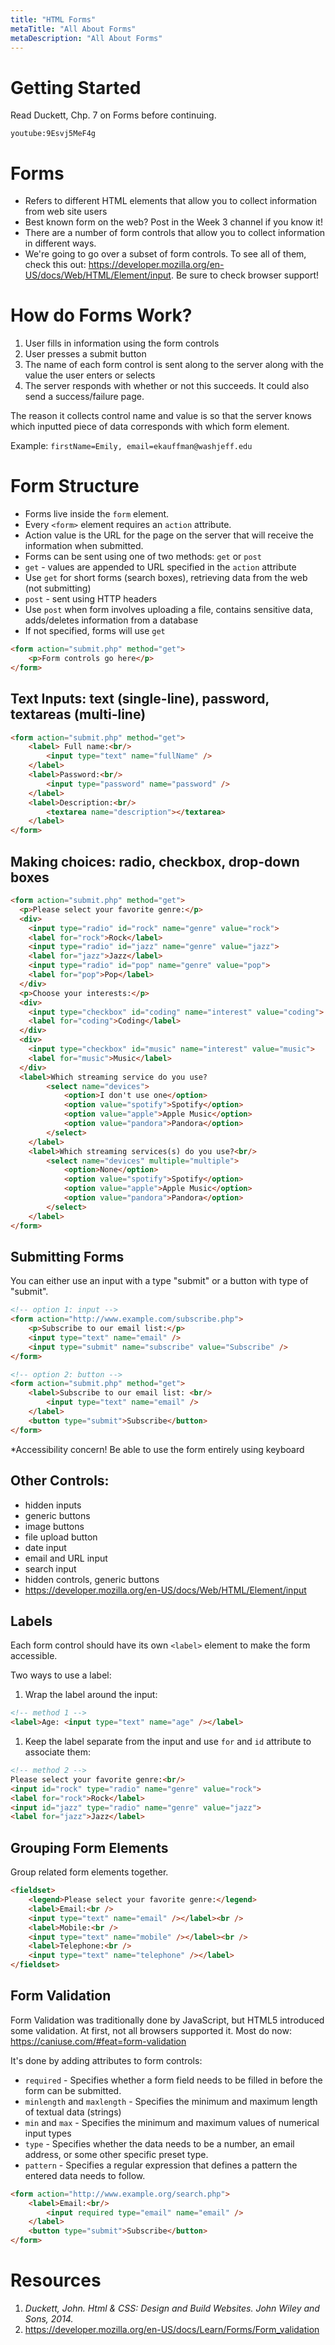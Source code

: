 ```yaml
---
title: "HTML Forms"
metaTitle: "All About Forms"
metaDescription: "All About Forms"
---
```


# Getting Started
Read Duckett, Chp. 7 on Forms before continuing.  

`youtube:9Esvj5MeF4g`

# Forms
- Refers to different HTML elements that allow you to collect information from web site users
- Best known form on the web? Post in the Week 3 channel if you know it!
- There are a number of form controls that allow you to collect information in different ways.
- We're going to go over a subset of form controls. To see all of them, check this out: <a target="_blank" href="https://developer.mozilla.org/en-US/docs/Web/HTML/Element/input">https://developer.mozilla.org/en-US/docs/Web/HTML/Element/input</a>. Be sure to check browser support!

# How do Forms Work?
1. User fills in information using the form controls
1. User presses a submit button
1. The name of each form control is sent along to the server along with the value the user enters or selects
1. The server responds with whether or not this succeeds. It could also send a success/failure page.

The reason it collects control name and value is so that the server knows which inputted piece of data corresponds with which form element.

Example: `firstName=Emily, email=ekauffman@washjeff.edu`

# Form Structure
- Forms live inside the `form` element.
- Every `<form>` element requires an `action` attribute.
- Action value is the URL for the page on the server that will receive the information when submitted.
- Forms can be sent using one of two methods: `get` or `post`
- `get` - values are appended to URL specified in the `action` attribute
- Use `get` for short forms (search boxes), retrieving data from the web (not submitting)
- `post` - sent using HTTP headers
- Use `post` when form involves uploading a file, contains sensitive data, adds/deletes information from a database
- If not specified, forms will use `get`

```html
<form action="submit.php" method="get">
	<p>Form controls go here</p>
</form>
```

## Text Inputs: text (single-line), password, textareas (multi-line)

```html
<form action="submit.php" method="get">
	<label> Full name:<br/>
		<input type="text" name="fullName" />
	</label>
	<label>Password:<br/>
		<input type="password" name="password" />
	</label>
	<label>Description:<br/>
		<textarea name="description"></textarea>
	</label>
</form>
```

## Making choices: radio, checkbox, drop-down boxes
```html
<form action="submit.php" method="get">
  <p>Please select your favorite genre:</p>
  <div>
    <input type="radio" id="rock" name="genre" value="rock">
    <label for="rock">Rock</label>
    <input type="radio" id="jazz" name="genre" value="jazz">
    <label for="jazz">Jazz</label>
    <input type="radio" id="pop" name="genre" value="pop">
    <label for="pop">Pop</label>
  </div>
  <p>Choose your interests:</p>
  <div>
    <input type="checkbox" id="coding" name="interest" value="coding">
    <label for="coding">Coding</label>
  </div>
  <div>
    <input type="checkbox" id="music" name="interest" value="music">
    <label for="music">Music</label>
  </div>
  <label>Which streaming service do you use?
		<select name="devices">
			<option>I don't use one</option>
			<option value="spotify">Spotify</option>
			<option value="apple">Apple Music</option>
			<option value="pandora">Pandora</option>
		</select>
	</label>
	<label>Which streaming services(s) do you use?<br/>
		<select name="devices" multiple="multiple">
			<option>None</option>
			<option value="spotify">Spotify</option>
			<option value="apple">Apple Music</option>
			<option value="pandora">Pandora</option>
		</select>
	</label>
</form>
```

## Submitting Forms
You can either use an input with a type "submit" or a button with type of "submit".

```html
<!-- option 1: input -->
<form action="http://www.example.com/subscribe.php">
	<p>Subscribe to our email list:</p>
	<input type="text" name="email" />
	<input type="submit" name="subscribe" value="Subscribe" />
</form>
```

```html
<!-- option 2: button -->
<form action="submit.php" method="get">
	<label>Subscribe to our email list: <br/>
		<input type="text" name="email" />
	</label>
	<button type="submit">Subscribe</button>
</form>
```

*Accessibility concern! Be able to use the form entirely using keyboard

## Other Controls:
- hidden inputs
- generic buttons
- image buttons
- file upload button
- date input
- email and URL input
- search input
- hidden controls, generic buttons
- <a target="_blank" href="https://developer.mozilla.org/en-US/docs/Web/HTML/Element/input">https://developer.mozilla.org/en-US/docs/Web/HTML/Element/input</a>

## Labels
Each form control should have its own `<label>` element to make the form accessible.

Two ways to use a label:
1. Wrap the label around the input:
```html
<!-- method 1 -->
<label>Age: <input type="text" name="age" /></label>
```

1. Keep the label separate from the input and use `for` and `id` attribute to associate them:
```html
<!-- method 2 -->
Please select your favorite genre:<br/>
<input id="rock" type="radio" name="genre" value="rock">
<label for="rock">Rock</label>
<input id="jazz" type="radio" name="genre" value="jazz">
<label for="jazz">Jazz</label>
```

## Grouping Form Elements
Group related form elements together.

```html
<fieldset>
	<legend>Please select your favorite genre:</legend>
	<label>Email:<br />
	<input type="text" name="email" /></label><br />
	<label>Mobile:<br />
	<input type="text" name="mobile" /></label><br />
	<label>Telephone:<br />
	<input type="text" name="telephone" /></label>
</fieldset>
```

## Form Validation
Form Validation was traditionally done by JavaScript, but HTML5 introduced some validation. At first, not all browsers supported it. Most do now: https://caniuse.com/#feat=form-validation

It's done by adding attributes to form controls:
- `required` - Specifies whether a form field needs to be filled in before the form can be submitted.
- `minlength` and `maxlength` - Specifies the minimum and maximum length of textual data (strings)
- `min` and `max` - Specifies the minimum and maximum values of numerical input types
- `type` - Specifies whether the data needs to be a number, an email address, or some other specific preset type. 
- `pattern` - Specifies a regular expression that defines a pattern the entered data needs to follow.

```html
<form action="http://www.example.org/search.php">
	<label>Email:<br/>
		<input required type="email" name="email" />
	</label>
	<button type="submit">Subscribe</button>
</form>
```

# Resources
1. _Duckett, John. Html &amp; CSS: Design and Build Websites. John Wiley and Sons, 2014._
1. <a target="_blank" href="https://developer.mozilla.org/en-US/docs/Learn/Forms/Form_validation">https://developer.mozilla.org/en-US/docs/Learn/Forms/Form_validation</a>